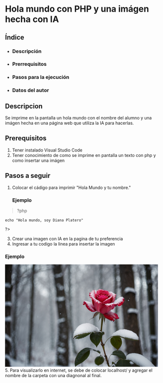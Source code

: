 # Hola mundo con PHP y una imágen hecha con IA

## Índice
- ### Descripción
- ### Prerrequisitos
- ### Pasos para la ejecución
- ### Datos del autor

## Descripcion 
Se imprime en la pantalla un hola mundo con el nombre del alumno y una imágen hecha en una página web que utiliza la IA para hacerlas. 

## Prerequisitos
 1. Tener instalado Visual Studio Code
 2. Tener conocimiento de como se imprime en pantalla un texto con php y como insertar una imágen


## Pasos a seguir
1. Colocar el cádigo para imprimir "Hola Mundo y tu nombre."
   ### Ejemplo
> ?php

    echo "Hola mundo, soy Diana Platero"
?>

3. Crear una imagen con IA en la pagina de tu preferencia
4. Ingresar a tu codigo la linea para insertar la imagen
   
### Ejemplo
<img src="rosa.jpg" alt="Rosa"> 
5. Para visualizarlo en internet, se debe de colocar localhost/ y agregar el nombre de la carpeta con una diagnonal al final.


